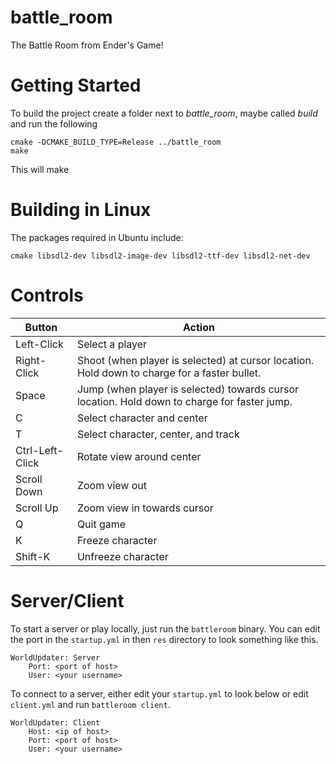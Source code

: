 # battle_room
The Battle Room from Ender's Game!

# Getting Started

To build the project create a folder next to _battle\_room_, maybe called _build_ and run the following
```shell
cmake -DCMAKE_BUILD_TYPE=Release ../battle_room
make
```

This will make 

# Building in Linux
The packages required in Ubuntu include:

```shell
cmake libsdl2-dev libsdl2-image-dev libsdl2-ttf-dev libsdl2-net-dev
```

# Controls

| Button          | Action                                                                                       |
|-----------------|----------------------------------------------------------------------------------------------|
| Left-Click      | Select a player                                                                              |
| Right-Click     | Shoot (when player is selected) at cursor location. Hold down to charge for a faster bullet. |
| Space           | Jump (when player is selected) towards cursor location. Hold down to charge for faster jump. |
| C               | Select character and center                                                                  |
| T               | Select character, center, and track                                                          |
| Ctrl-Left-Click | Rotate view around center                                                                    |
| Scroll Down     | Zoom view out                                                                                |
| Scroll Up       | Zoom view in towards cursor                                                                  |
| Q               | Quit game                                                                                    |
| K               | Freeze character                                                                             |
| Shift-K          | Unfreeze character                                                                           |

# Server/Client

To start a server or play locally, just run the `battleroom` binary. You can edit the port in the `startup.yml` in then `res` directory to look something like this. 

```
WorldUpdater: Server
    Port: <port of host>
    User: <your username>
```

To connect to a server, either edit your `startup.yml` to look below or edit `client.yml` and run `battleroom client`.

```
WorldUpdater: Client
    Host: <ip of host>
    Port: <port of host>
    User: <your username>
```

